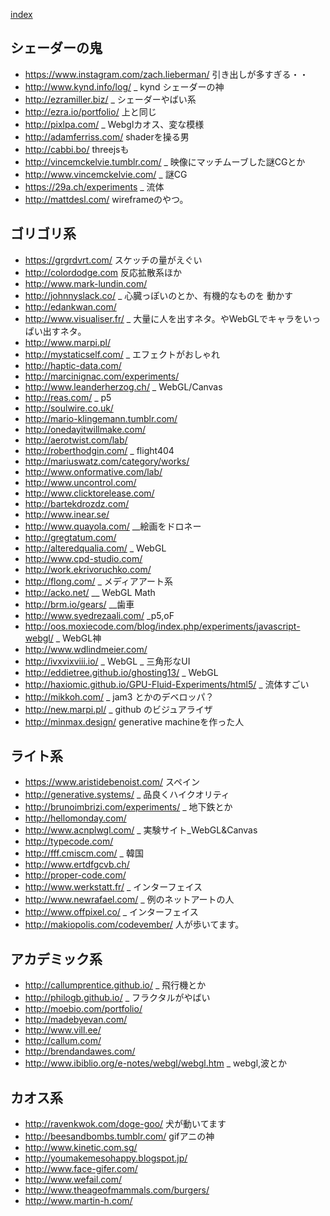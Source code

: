 
[index](https://github.com/kitasenjudesign/bookmarks/blob/master/README.md)

## シェーダーの鬼
* https://www.instagram.com/zach.lieberman/ 引き出しが多すぎる・・
* http://www.kynd.info/log/ _ kynd シェーダーの神
* http://ezramiller.biz/ _ シェーダーやばい系
* http://ezra.io/portfolio/ 上と同じ
* http://pixlpa.com/ _ Webglカオス、変な模様
* http://adamferriss.com/ shaderを操る男
* http://cabbi.bo/ threejsも
* http://vincemckelvie.tumblr.com/ _ 映像にマッチムーブした謎CGとか
* http://www.vincemckelvie.com/ _ 謎CG 
* https://29a.ch/experiments _ 流体
* http://mattdesl.com/ wireframeのやつ。

## ゴリゴリ系
* https://grgrdvrt.com/ スケッチの量がえぐい
* http://colordodge.com 反応拡散系ほか
* http://www.mark-lundin.com/
* http://johnnyslack.co/ _ 心臓っぽいのとか、有機的なものを 動かす
* http://edankwan.com/
* http://www.visualiser.fr/ _ 大量に人を出すネタ。やWebGLでキャラをいっぱい出すネタ。
* http://www.marpi.pl/
* http://mystaticself.com/ _ エフェクトがおしゃれ
* http://haptic-data.com/
* http://marcinignac.com/experiments/
* http://www.leanderherzog.ch/ _ WebGL/Canvas
* http://reas.com/ _ p5
* http://soulwire.co.uk/
* http://mario-klingemann.tumblr.com/
* http://onedayitwillmake.com/
* http://aerotwist.com/lab/
* http://roberthodgin.com/ _ flight404
* http://mariuswatz.com/category/works/
* http://www.onformative.com/lab/
* http://www.uncontrol.com/
* http://www.clicktorelease.com/
* http://bartekdrozdz.com/
* http://www.inear.se/
* http://www.quayola.com/ __絵画をドロネー
* http://gregtatum.com/
* http://alteredqualia.com/ _ WebGL
* http://www.cpd-studio.com/
* http://work.ekrivoruchko.com/
* http://flong.com/ _ メディアアート系
* http://acko.net/ __ WebGL Math
* http://brm.io/gears/ __歯車
* http://www.syedrezaali.com/ _p5,oF
* http://oos.moxiecode.com/blog/index.php/experiments/javascript-webgl/ _ WebGL神
* http://www.wdlindmeier.com/
* http://ivxvixviii.io/ _ WebGL _ 三角形なUI
* http://eddietree.github.io/ghosting13/ _ WebGL
* http://haxiomic.github.io/GPU-Fluid-Experiments/html5/ _ 流体すごい
* http://mikkoh.com/ _ jam3 とかのデベロッパ？
* http://new.marpi.pl/ _ github のビジュアライザ
* http://minmax.design/ generative machineを作った人

## ライト系
* https://www.aristidebenoist.com/ スペイン
* http://generative.systems/ _ 品良くハイクオリティ
* http://brunoimbrizi.com/experiments/ _ 地下鉄とか
* http://hellomonday.com/
* http://www.acnplwgl.com/ _ 実験サイト_WebGL&Canvas
* http://typecode.com/
* http://fff.cmiscm.com/ _ 韓国
* http://www.ertdfgcvb.ch/
* http://proper-code.com/
* http://www.werkstatt.fr/ _ インターフェイス
* http://www.newrafael.com/ _ 例のネットアートの人
* http://www.offpixel.co/  _ インターフェイス
* http://makiopolis.com/codevember/ 人が歩いてます。

## アカデミック系
* http://callumprentice.github.io/ _ 飛行機とか
* http://philogb.github.io/ _ フラクタルがやばい
* http://moebio.com/portfolio/
* http://madebyevan.com/
* http://www.vill.ee/
* http://callum.com/
* http://brendandawes.com/
* http://www.ibiblio.org/e-notes/webgl/webgl.htm _ webgl,波とか

## カオス系
* http://ravenkwok.com/doge-goo/ 犬が動いてます  
* http://beesandbombs.tumblr.com/ gifアニの神
* http://www.kinetic.com.sg/
* http://youmakemesohappy.blogspot.jp/
* http://www.face-gifer.com/
* http://www.wefail.com/
* http://www.theageofmammals.com/burgers/
* http://www.martin-h.com/
